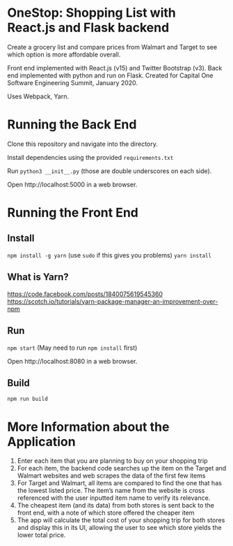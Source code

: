 # OneStop: Shopping List with React.js and Flask backend

Create a grocery list and compare prices from Walmart and Target to see which option is more affordable overall.

Front end implemented with React.js (v15) and Twitter Bootstrap (v3). Back end implemented with python and run on Flask. Created for Capital One Software Engineering Summit, January 2020.

Uses Webpack, Yarn.


# Running the Back End
Clone this repository and navigate into the directory.

Install dependencies using the provided `requirements.txt`

Run `python3 __init__.py` (those are double underscores on each side). 

Open http://localhost:5000 in a web browser.


# Running the Front End

## Install
`npm install -g yarn` (use `sudo` if this gives you problems)
`yarn install`

## What is Yarn?
https://code.facebook.com/posts/1840075619545360
https://scotch.io/tutorials/yarn-package-manager-an-improvement-over-npm

## Run
`npm start` (May need to run `npm install` first)

Open http://localhost:8080 in a web browser.

## Build
`npm run build`

# More Information about the Application
1. Enter each item that you are planning to buy on your shopping trip
2. For each item, the backend code searches up the item on the Target and Walmart websites and web scrapes the data of the first few items
3. For Target and Walmart, all items are compared to find the one that has the lowest listed price. The item’s name from the website is cross referenced with the user inputted item name to verify its relevance.
4. The cheapest item (and its data) from both stores is sent back to the front end, with a note of which store offered the cheaper item
5. The app will calculate the total cost of your shopping trip for both stores and display this in its UI, allowing the user to see which store yields the lower total price.
